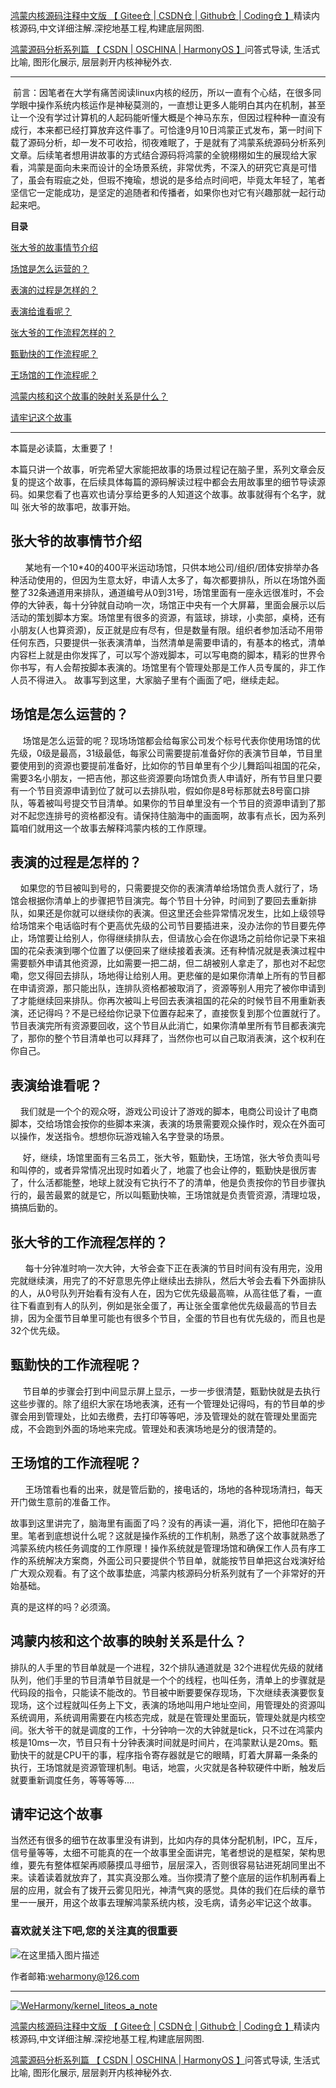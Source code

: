 [鸿蒙内核源码注释中文版 【 Gitee仓 ](https://gitee.com/weharmony/kernel_liteos_a_note)|[ CSDN仓 ](https://codechina.csdn.net/kuangyufei/kernel_liteos_a_note)|[ Github仓 ](https://github.com/kuangyufei/kernel_liteos_a_note)|[ Coding仓 】](https://weharmony.coding.net/public/harmony/kernel_liteos_a_note/git/files)精读内核源码,中文详细注解.深挖地基工程,构建底层网图.

[鸿蒙源码分析系列篇 【 CSDN ](https://blog.csdn.net/kuangyufei/article/details/108727970)[| OSCHINA ](https://my.oschina.net/u/3751245/blog/4626852)[| HarmonyOS 】](https://weharmony.github.io/)问答式导读, 生活式比喻, 图形化展示, 层层剥开内核神秘外衣.

---

 前言：因笔者在大学有痛苦阅读linux内核的经历，所以一直有个心结，在很多同学眼中操作系统内核运作是神秘莫测的，一直想让更多人能明白其内在机制，甚至让一个没有学过计算机的人起码能听懂大概是个神马东东，但因过程种种一直没有成行，本来都已经打算放弃这件事了。可恰逢9月10日鸿蒙正式发布，第一时间下载了源码分析，却一发不可收拾，彻夜难眠了，于是就有了鸿蒙系统源码分析系列文章。后续笔者想用讲故事的方式结合源码将鸿蒙的全貌栩栩如生的展现给大家看，鸿蒙是面向未来而设计的全场景系统，非常优秀，不深入的研究它真是可惜了，虽会有瑕疵之处，但瑕不掩瑜，想说的是多给点时间吧，毕竟太年轻了，笔者坚信它一定能成功，是坚定的追随者和传播者，如果你也对它有兴趣那就一起行动起来吧。

**目录**

[张大爷的故事情节介绍](#%E8%BF%90%E5%8A%A8%E5%9C%BA%E9%A6%86%E7%9A%84%E6%95%85%E4%BA%8B%E6%83%85%E8%8A%82%E4%BB%8B%E7%BB%8D)

[场馆是怎么运营的？](#%E5%9C%BA%E9%A6%86%E7%9A%84%E8%90%A5%E4%B8%9A%E6%96%B9%E5%BC%8F)

[表演的过程是怎样的？](#%E8%A1%A8%E6%BC%94%E7%9A%84%E8%BF%87%E7%A8%8B)

[表演给谁看呢？](#%E8%A1%A8%E6%BC%94%E7%BB%99%E8%B0%81%E7%9C%8B%E5%91%A2%EF%BC%9F)

[张大爷的工作流程怎样的？](#%E5%BC%A0%E5%A4%A7%E7%88%B7%E7%9A%84%E5%B7%A5%E4%BD%9C%E6%B5%81%E7%A8%8B%E6%80%8E%E6%A0%B7%E7%9A%84%EF%BC%9F)

[甄勤快的工作流程呢？](#%E7%94%84%E5%8B%A4%E5%BF%AB%E7%9A%84%E5%B7%A5%E4%BD%9C%E6%B5%81%E7%A8%8B%E5%91%A2%EF%BC%9F)

[王场馆的工作流程呢？](#%E7%8E%8B%E5%9C%BA%E9%A6%86%E7%9A%84%E5%B7%A5%E4%BD%9C%E6%B5%81%E7%A8%8B%E5%91%A2%EF%BC%9F)

[鸿蒙内核和这个故事的映射关系是什么？](#%E9%B8%BF%E8%92%99%E5%86%85%E6%A0%B8%E5%92%8C%E8%BF%99%E4%B8%AA%E6%95%85%E4%BA%8B%E7%9A%84%E6%98%A0%E5%B0%84%E5%85%B3%E7%B3%BB%E6%98%AF%E4%BB%80%E4%B9%88%EF%BC%9F)

[请牢记这个故事](#%E8%AF%B7%E7%89%A2%E8%AE%B0%E8%BF%99%E4%B8%AA%E6%95%85%E4%BA%8B)

---

本篇是必读篇，太重要了！

本篇只讲一个故事，听完希望大家能把故事的场景过程记在脑子里，系列文章会反复的提这个故事，在后续具体每篇的源码解读过程中都会去用故事里的细节导读源码。如果您看了也喜欢也请分享给更多的人知道这个故事。故事就得有个名字，就叫 张大爷的故事吧，故事开始。

## 张大爷的故事情节介绍

      某地有一个10*40的400平米运动场馆，只供本地公司/组织/团体安排举办各种活动使用的，但因为生意太好，申请人太多了，每次都要排队，所以在场馆外面整了32条通道用来排队，通道编号从0到31号，场馆里面有一座永远很准时，不会停的大钟表，每十分钟就自动响一次，场馆正中央有一个大屏幕，里面会展示以后活动的策划脚本方案。场馆里有很多的资源，有篮球，排球，小卖部，桌椅，还有小朋友(人也算资源)，反正就是应有尽有，但是数量有限。组织者参加活动不用带任何东西，只要提供一张表演清单，当然清单是需要申请的，有基本的格式，清单内容栏上就是由你发挥了，可以写个游戏脚本，可以写电商的脚本，精彩的世界令你书写，有人会帮按脚本表演的。场馆里有个管理处那是工作人员专属的，非工作人员不得进入。 故事写到这里，大家脑子里有个画面了吧，继续走起。

## 场馆是怎么运营的？

     场馆是怎么运营的呢？现场场馆都会给每家公司发个标号代表你使用场馆的优先级，0级是最高，31级最低，每家公司需要提前准备好你的表演节目单，节目里要使用到的资源也要提前准备好，比如你的节目单里有个少儿舞蹈叫祖国的花朵，需要3名小朋友，一把吉他，那这些资源要向场馆负责人申请好，所有节目里只要有一个节目资源申请到位了就可以去排队啦，假如你是8号标那就去8号窗口排队，等着被叫号提交节目清单。如果你的节目单里没有一个节目的资源申请到了那对不起您连排号的资格都没有。请保持住脑海中的画面啊，故事有点长，因为系列篇咱们就用这一个故事去解释鸿蒙内核的工作原理。

## 表演的过程是怎样的？

    如果您的节目被叫到号的，只需要提交你的表演清单给场馆负责人就行了，场馆会根据你清单上的步骤把节目演完。每个节目十分钟，时间到了要回去重新排队，如果还是你就可以继续你的表演。但这里还会些异常情况发生，比如上级领导给场馆来个电话临时有个更高优先级的公司节目要插进来，没办法你的节目要先停止，场馆要让给别人，你得继续排队去，但请放心会在你退场之前给你记录下来祖国的花朵表演到哪个位置了以便回来了继续接着表演。还有种情况就是表演过程中需要额外申请其他资源，比如需要一把二胡，但二胡被别人拿走了，那也对不起您嘞，您又得回去排队，场地得让给别人用。更悲催的是如果你清单上所有的节目都在申请资源，那只能出队，连排队资格都被取消了，资源等别人用完了被你申请到了才能继续回来排队。你再次被叫上号回去表演祖国的花朵的时候节目不用重新表演，还记得吗？不是已经给你记录下位置存起来了，直接恢复到那个位置就行了。节目表演完所有资源要回收，这个节目从此消亡，如果你清单里所有节目都表演完了，那你的整个节目清单也可以拜拜了，当然你也可以自己取消表演，这个权利在你自己。

## 表演给谁看呢？

    我们就是一个个的观众呀，游戏公司设计了游戏的脚本，电商公司设计了电商脚本，交给场馆会按你的些脚本来演，表演的场景需要观众操作时，观众在外面可以操作，发送指令。想想你玩游戏输入名字登录的场景。

     好，继续，场馆里面有三名员工，张大爷，甄勤快，王场馆，张大爷负责叫号和叫停的，或者异常情况出现时如着火了，地震了也会让停的，甄勤快是很厉害了，什么活都能整，地球上就没有它执行不了的清单，他是负责按你的节目步骤执行的，最苦最累的就是它，所以叫甄勤快嘛，王场馆就是负责管资源，清理垃圾，搞搞后勤的。

## 张大爷的工作流程怎样的？

      每十分钟准时响一次大钟，大爷会查下正在表演的节目时间有没有用完，没用完就继续演，用完了的不好意思先停止继续出去排队，然后大爷会去看下外面排队的人，从0号队列开始看有没有人在，因为它优先级最高嘛，从高往低了看，一直往下看直到有人的队列，例如是张全蛋了，再让张全蛋拿他优先级最高的节目去排，因为全蛋节目单里可能也有很多个节目，全蛋的节目也有优先级的，而且也是32个优先级。

## 甄勤快的工作流程呢？

     节目单的步骤会打到中间显示屏上显示，一步一步很清楚，甄勤快就是去执行这些步骤的。除了组织大家在场地表演，还有一个管理处记得吗，有的节目单的步骤会用到管理处，比如去缴费，去打印等等吧，涉及管理处的就在管理处里面完成，不会跑到外面的场地来完成。管理处和表演场地是分的很清楚的。

## 王场馆的工作流程呢？

      王场馆看也看的出来，就是管后勤的，接电话的，场地的各种现场清扫，每天开门做生意前的准备工作。

故事到这里讲完了，脑海里有画面了吗？没有的再读一遍，消化下，把他印在脑子里。笔者到底想说什么呢？这就是操作系统的工作机制，熟悉了这个故事就熟悉了鸿蒙系统内核任务调度的工作原理！操作系统就是管理场馆和确保工作人员有序工作的系统解决方案商，外面公司只要提供个节目单，就能按节目单把这台戏演好给广大观众观看。有了这个故事垫底，鸿蒙内核源码分析系列就有了一个非常好的开始基础。

真的是这样的吗？必须滴。

## 鸿蒙内核和这个故事的映射关系是什么？

排队的人手里的节目单就是一个进程，32个排队通道就是 32个进程优先级的就绪队列，他们手里的节目清单节目就是一个个的线程，也叫任务，清单上的步骤就是代码段的指令，只能读不能改的。节目被中断要要保存现场，下次继续表演要恢复现场，这个过程就叫任务上下文，表演的场地叫用户地址空间，用管理处的资源叫系统调用，系统调用需要在内核态完成，就是在管理处里面玩，管理处就是内核空间。张大爷干的就是调度的工作，十分钟响一次的大钟就是tick，只不过在鸿蒙内核是10ms一次，节目只有十分钟表演时间就是时间片，在鸿蒙默认是20ms。甄勤快干的就是CPU干的事，程序指令寄存器就是它的眼睛，盯着大屏幕一条条的执行，王场馆就是资源管理机制。电话，地震，火灾就是各种软硬件中断，触发后就要重新调度任务，等等等等....

## 请牢记这个故事

当然还有很多的细节在故事里没有讲到，比如内存的具体分配机制，IPC，互斥，信号量等等，太细不可能真的在一个故事里全面讲完，笔者想说的是框架，架构思维，要先有整体框架再顺藤摸瓜寻细节，层层深入，否则很容易钻进死胡同里出不来。读着读着就放弃了，其实真没那么难。当你摸清了整个底层的运作机制再看上层的应用，就会有了拨开云雾见阳光，神清气爽的感觉。具体的我们在后续的章节里一一展开，用这个故事去理解鸿蒙系统内核，没毛病，请务必牢记这个故事。

### **喜欢就关注下吧,您的关注真的很重要**

![在这里插入图片描述](https://gitee.com/weharmony/kernel_liteos_a_note/raw/master/zzz/pic/other/wxcode.png)

作者邮箱:weharmony@126.com

---

[![WeHarmony/kernel_liteos_a_note](https://gitee.com/weharmony/kernel_liteos_a_note/widgets/widget_card.svg?colors=4183c4,ffffff,ffffff,e3e9ed,666666,9b9b9b)](https://gitee.com/weharmony/kernel_liteos_a_note)

[鸿蒙内核源码注释中文版 【 Gitee仓 ](https://gitee.com/weharmony/kernel_liteos_a_note)|[ CSDN仓 ](https://codechina.csdn.net/kuangyufei/kernel_liteos_a_note)|[ Github仓 ](https://github.com/kuangyufei/kernel_liteos_a_note)|[ Coding仓 】](https://weharmony.coding.net/public/harmony/kernel_liteos_a_note/git/files)精读内核源码,中文详细注解.深挖地基工程,构建底层网图.

[鸿蒙源码分析系列篇 【 CSDN ](https://blog.csdn.net/kuangyufei/article/details/108727970)[| OSCHINA ](https://my.oschina.net/u/3751245/blog/4626852)[| HarmonyOS 】](https://weharmony.github.io/)问答式导读, 生活式比喻, 图形化展示, 层层剥开内核神秘外衣.